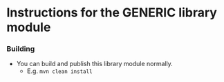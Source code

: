 # Instructions for the GENERIC library module

### Building
- You can build and publish this library module normally.
    * E.g. `mvn clean install`